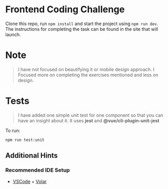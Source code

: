 # Frontend Coding Challenge

Clone this repo, run `npm install` and start the project using `npm run dev`.
The instructions for completing the task can be found in the site that will launch.

# Note

> I have not focused on beautifying it or mobile design approach. I Focused more on completing the exercises mentioned and less on design.

# Tests

> I have added one simple unit test for one component so that you can have an insight about it. It uses **jest** and **@vue/cli-plugin-unit-jest**

To run:

```
npm run test:unit
```
## Additional Hints

### Recommended IDE Setup

- [VSCode](https://code.visualstudio.com/) + [Volar](https://marketplace.visualstudio.com/items?itemName=johnsoncodehk.volar)
